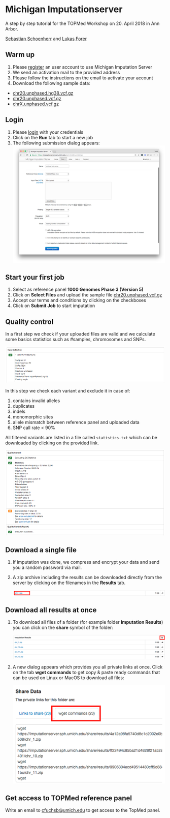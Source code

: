 # Michigan Imputationserver

A step by step tutorial for the TOPMed Workshop on 20. April 2018 in Ann Arbor.

[Sebastian Schoenherr](mailto:sebastian.schoenherr@i-med.ac.at) and [Lukas Forer](mailto:lukas.forer@i-med.ac.at)

## Warm up

1. Please  [register](https://imputationserver.sph.umich.edu/index.html#!pages/register) an user account to use Michigan Imputation Server
2. We send an activation mail to the provided address
3. Please follow the instructions on the email to activate your account
4. Download the following sample data:
  - [chr20.unphased.hg38.vcf.gz](https://imputationserver.sph.umich.edu/static/downloads/test-data/chr20.unphased.hg38.vcf.gz)
  - [chr20.unphased.vcf.gz](https://imputationserver.sph.umich.edu/static/downloads/test-data/chr20.unphased.vcf.gz)
  - [chrX.unphased.vcf.gz](https://imputationserver.sph.umich.edu/static/downloads/test-data/chrX.unphased.vcf.gz)


## Login

1. Please [login](https://imputationserver.sph.umich.edu/index.html#!pages/login) with your credentials
2. Click on the **Run** tab to start a new  job
3. The following submission dialog appears:
![](images/image02.png)


## Start your first job

1. Select as reference panel **1000 Genomes Phase 3 (Version 5)**
2. Click on **Select Files** and upload the sample file [chr20.unphased.vcf.gz](https://imputationserver.sph.umich.edu/static/downloads/test-data/chr20.unphased.vcf.gz)
3. Accept our terms and conditions by clicking on the checkboxes
4. Click on **Submit Job** to start imputation

## Quality control

In a first step we check if your uploaded files are valid and we calculate some basics statistics such as #samples, chromosomes and SNPs.

![](images/input-validation.png)

In this step we check each variant and exclude it in case of:

1. contains invalid alleles
2. duplicates
3. indels
4. monomorphic sites
5. allele mismatch between reference panel and uploaded data
6. SNP call rate < 90%

All filtered variants are listed in a file called `statistics.txt` which can be downloaded by clicking on the provided link.

![](images/qc.png)

## Download a single file

1. If imputation was done, we compress and encrypt your data and send you a random password via mail.

2. A zip archive including the results can be downloaded directly from the server by clicking on the filenames in the **Results** tab.

   ![](images/downloads02.png)

## Download all results at once

1. To download all files of a folder (for example folder **Imputation Results**) you can click on the **share** symbol of the folder:

   ![](images/downloads04.png)

2. A new dialog appears which provides you all private links at once. Click on the tab  **wget commands** to get copy & paste ready commands that can be used on Linux or MacOS to download all files:

   ![](images/share02.png)

## Get access to TOPMed reference panel

Write an email to cfuchsb@umich.edu to get access to the TopMed panel.
